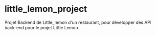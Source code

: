 # little_lemon_project
Projet Backend de Little_lemon d'un restaurant, pour développer des API back-end pour le projet Little Lemon.
